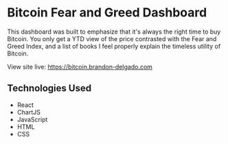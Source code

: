 # Bitcoin Fear and Greed Dashboard
This dashboard was built to emphasize that it's always the right time to buy Bitcoin. You only get a YTD view of the price contrasted with the Fear and Greed Index, and a list of books I feel properly explain the timeless utility of Bitcoin.

View site live: https://bitcoin.brandon-delgado.com

## Technologies Used
* React
* ChartJS
* JavaScript
* HTML
* CSS